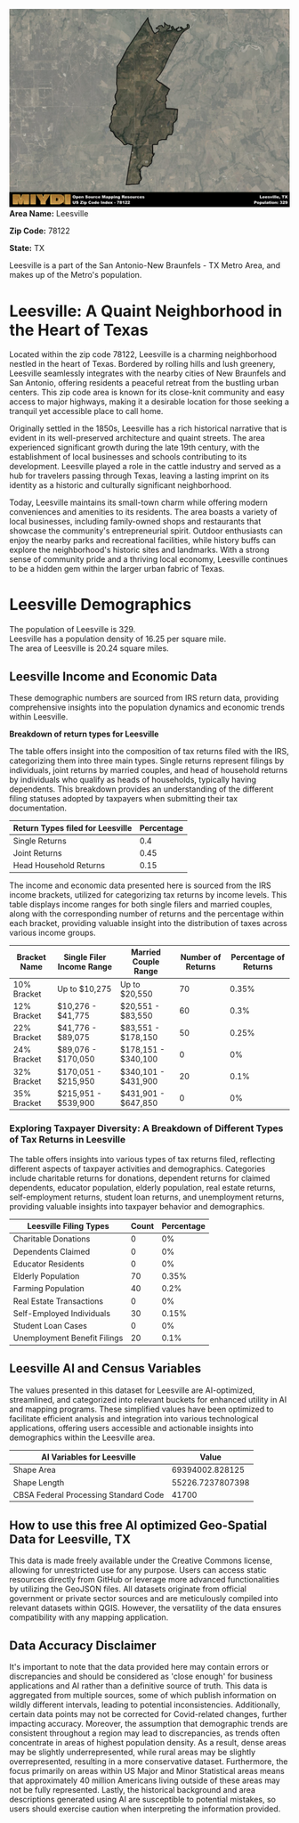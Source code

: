 ![Image Alt Text](../_images/78122.png)
**Area Name:** Leesville

**Zip Code:** 78122

**State:** TX

Leesville is a part of the San Antonio-New Braunfels - TX Metro Area, and makes up  of the Metro's population.  

# Leesville: A Quaint Neighborhood in the Heart of Texas

Located within the zip code 78122, Leesville is a charming neighborhood nestled in the heart of Texas. Bordered by rolling hills and lush greenery, Leesville seamlessly integrates with the nearby cities of New Braunfels and San Antonio, offering residents a peaceful retreat from the bustling urban centers. This zip code area is known for its close-knit community and easy access to major highways, making it a desirable location for those seeking a tranquil yet accessible place to call home.

Originally settled in the 1850s, Leesville has a rich historical narrative that is evident in its well-preserved architecture and quaint streets. The area experienced significant growth during the late 19th century, with the establishment of local businesses and schools contributing to its development. Leesville played a role in the cattle industry and served as a hub for travelers passing through Texas, leaving a lasting imprint on its identity as a historic and culturally significant neighborhood.

Today, Leesville maintains its small-town charm while offering modern conveniences and amenities to its residents. The area boasts a variety of local businesses, including family-owned shops and restaurants that showcase the community's entrepreneurial spirit. Outdoor enthusiasts can enjoy the nearby parks and recreational facilities, while history buffs can explore the neighborhood's historic sites and landmarks. With a strong sense of community pride and a thriving local economy, Leesville continues to be a hidden gem within the larger urban fabric of Texas.

# Leesville Demographics

The population of Leesville is 329.  
Leesville has a population density of 16.25 per square mile.  
The area of Leesville is 20.24 square miles.  

## Leesville Income and Economic Data

These demographic numbers are sourced from IRS return data, providing comprehensive insights into the population dynamics and economic trends within Leesville.

**Breakdown of return types for Leesville**

The table offers insight into the composition of tax returns filed with the IRS, categorizing them into three main types. Single returns represent filings by individuals, joint returns by married couples, and head of household returns by individuals who qualify as heads of households, typically having dependents. This breakdown provides an understanding of the different filing statuses adopted by taxpayers when submitting their tax documentation.

| Return Types filed for Leesville                              | Percentage          |
|----------------------------------------------------------|---------------------|
| Single Returns                                            | 0.4 |
| Joint Returns                                             | 0.45 |
| Head Household Returns                                    | 0.15 |

The income and economic data presented here is sourced from the IRS income brackets, utilized for categorizing tax returns by income levels. This table displays income ranges for both single filers and married couples, along with the corresponding number of returns and the percentage within each bracket, providing valuable insight into the distribution of taxes across various income groups.

| Bracket Name       | Single Filer Income Range | Married Couple Range | Number of Returns | Percentage of Returns |
|--------------------|----------------------------|----------------------|-------------------|-----------------------|
| 10% Bracket        | Up to $10,275              | Up to $20,550        | 70 | 0.35% |
| 12% Bracket        | $10,276 - $41,775          | $20,551 - $83,550    | 60 | 0.3% |
| 22% Bracket        | $41,776 - $89,075          | $83,551 - $178,150   | 50 | 0.25% |
| 24% Bracket        | $89,076 - $170,050         | $178,151 - $340,100  | 0 | 0% |
| 32% Bracket        | $170,051 - $215,950        | $340,101 - $431,900  | 20 | 0.1% |
| 35% Bracket        | $215,951 - $539,900        | $431,901 - $647,850  | 0 | 0% |

### Exploring Taxpayer Diversity: A Breakdown of Different Types of Tax Returns in Leesville

The table offers insights into various types of tax returns filed, reflecting different aspects of taxpayer activities and demographics. Categories include charitable returns for donations, dependent returns for claimed dependents, educator population, elderly population, real estate returns, self-employment returns, student loan returns, and unemployment returns, providing valuable insights into taxpayer behavior and demographics.

| Leesville Filing Types                    | Count | Percentage |
|--------------------------------------|-------|------------|
| Charitable Donations                 | 0 | 0% |
| Dependents Claimed                   | 0 | 0% |
| Educator Residents                   | 0 | 0% |
| Elderly Population                   | 70 | 0.35% |
| Farming Population                   | 40 | 0.2% |
| Real Estate Transactions             | 0 | 0% |
| Self-Employed Individuals            | 30 | 0.15% |
| Student Loan Cases                   | 0 | 0% |
| Unemployment Benefit Filings         | 20 | 0.1% |

## Leesville AI and Census Variables

The values presented in this dataset for Leesville are AI-optimized, streamlined, and categorized into relevant buckets for enhanced utility in AI and mapping programs. These simplified values have been optimized to facilitate efficient analysis and integration into various technological applications, offering users accessible and actionable insights into demographics within the Leesville area.

| AI Variables for Leesville | Value |
|-------------|-------|
| Shape Area | 69394002.828125 |
| Shape Length | 55226.7237807398 |
| CBSA Federal Processing Standard Code | 41700 |

## How to use this free AI optimized Geo-Spatial Data for Leesville, TX

This data is made freely available under the Creative Commons license, allowing for unrestricted use for any purpose. Users can access static resources directly from GitHub or leverage more advanced functionalities by utilizing the GeoJSON files. All datasets originate from official government or private sector sources and are meticulously compiled into relevant datasets within QGIS. However, the versatility of the data ensures compatibility with any mapping application.

## Data Accuracy Disclaimer
It's important to note that the data provided here may contain errors or discrepancies and should be considered as 'close enough' for business applications and AI rather than a definitive source of truth. This data is aggregated from multiple sources, some of which publish information on wildly different intervals, leading to potential inconsistencies. Additionally, certain data points may not be corrected for Covid-related changes, further impacting accuracy. Moreover, the assumption that demographic trends are consistent throughout a region may lead to discrepancies, as trends often concentrate in areas of highest population density. As a result, dense areas may be slightly underrepresented, while rural areas may be slightly overrepresented, resulting in a more conservative dataset. Furthermore, the focus primarily on areas within US Major and Minor Statistical areas means that approximately 40 million Americans living outside of these areas may not be fully represented. Lastly, the historical background and area descriptions generated using AI are susceptible to potential mistakes, so users should exercise caution when interpreting the information provided.
